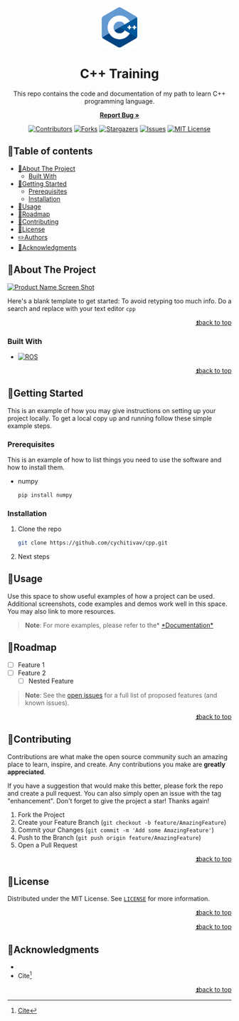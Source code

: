 <!--
MARKDOWN IMAGES & BADGES
* https://www.markdownguide.org/basic-syntax/#reference-style-links
* https://github.com/Ileriayo/markdown-badges

EMOJIS
* https://gist.github.com/rxaviers/7360908

Find and replace the following text with the name of the project:
	cpp
-->

<div align="center" id="readme-top">

<img src=".fig/cpp_logo.png" alt="Logo" width="80"/>

<!-- omit in toc -->

# C++ Training

This repo contains the code and documentation of my path to learn C++ programming language.

[**Report Bug »**](https://github.com/cychitivav/cpp/issues)

[![Contributors](https://img.shields.io/github/contributors/cychitivav/cpp.svg?style=for-the-badge)](https://github.com/cychitivav/cpp/graphs/contributors)
[![Forks](https://img.shields.io/github/forks/cychitivav/cpp.svg?style=for-the-badge)](https://github.com/cychitivav/cpp/network/members)
[![Stargazers](https://img.shields.io/github/stars/cychitivav/cpp.svg?style=for-the-badge)](https://github.com/cychitivav/cpp/stargazers)
[![Issues](https://img.shields.io/github/issues/cychitivav/cpp.svg?style=for-the-badge)](https://github.com/cychitivav/cpp/issues)
[![MIT License](https://img.shields.io/github/license/cychitivav/cpp.svg?style=for-the-badge)](https://github.com/cychitivav/cpp/blob/main/LICENSE)

</div>

<!-- TABLE OF CONTENTS -->
<!-- omit in toc -->

## :pencil:Table of contents

-   [:pushpin:About The Project](#pushpinabout-the-project)
    -   [Built With](#built-with)
-   [:checkered_flag:Getting Started](#checkered_flaggetting-started)
    -   [Prerequisites](#prerequisites)
    -   [Installation](#installation)
-   [:balloon:Usage](#balloonusage)
-   [:roller_coaster:Roadmap](#roller_coasterroadmap)
-   [:busts_in_silhouette:Contributing](#busts_in_silhouettecontributing)
-   [:key:License](#keylicense)
-   [:pencil2:Authors](#pencil2authors)
-   [:tada:Acknowledgments](#tadaacknowledgments)

<!-- ABOUT THE PROJECT -->

## :pushpin:About The Project

[![Product Name Screen Shot](https://user-images.githubusercontent.com/30635659/169600958-763d1628-b7bb-475c-a8bc-56120d1d3ff9.svg)](https://user-images.githubusercontent.com/30635659/169600958-763d1628-b7bb-475c-a8bc-56120d1d3ff9.svg)

Here's a blank template to get started: To avoid retyping too much info. Do a search and replace with your text editor `cpp`

<div align="right">

[:arrow_double_up:back to top](#readme-top)

</div>

<!-- BADGES
https://github.com/Ileriayo/markdown-badges -->

### Built With

-   [![ROS](https://img.shields.io/badge/ros-%230A0FF9.svg?style=for-the-badge&logo=ros&logoColor=white)](ros.org)

<div align="right">

[:arrow_double_up:back to top](#readme-top)

</div>

<!-- GETTING STARTED -->

## :checkered_flag:Getting Started

This is an example of how you may give instructions on setting up your project locally.
To get a local copy up and running follow these simple example steps.

### Prerequisites

This is an example of how to list things you need to use the software and how to install them.

-   numpy
    ```sh
    pip install numpy
    ```

### Installation

1. Clone the repo
    ```sh
    git clone https://github.com/cychitivav/cpp.git
    ```
2. Next steps

<!-- USAGE EXAMPLES -->

## :balloon:Usage

Use this space to show useful examples of how a project can be used. Additional screenshots, code examples and demos work well in this space. You may also link to more resources.

> **Note**: For more examples, please refer to the* [*Documentation\*](https://github.com/cychitivav/cpp/wiki)

<!-- ROADMAP -->

## :roller_coaster:Roadmap

-   [ ] Feature 1
-   [ ] Feature 2
    -   [ ] Nested Feature

> **Note**: See the [open issues](https://github.com/cychitivav/cpp/issues) for a full list of proposed features (and known issues).

<div align="right">

[:arrow_double_up:back to top](#readme-top)

</div>

<!-- CONTRIBUTING -->

## :busts_in_silhouette:Contributing

Contributions are what make the open source community such an amazing place to learn, inspire, and create. Any contributions you make are **greatly appreciated**.

If you have a suggestion that would make this better, please fork the repo and create a pull request. You can also simply open an issue with the tag "enhancement".
Don't forget to give the project a star! Thanks again!

1. Fork the Project
2. Create your Feature Branch (`git checkout -b feature/AmazingFeature`)
3. Commit your Changes (`git commit -m 'Add some AmazingFeature'`)
4. Push to the Branch (`git push origin feature/AmazingFeature`)
5. Open a Pull Request

<div align="right">

[:arrow_double_up:back to top](#readme-top)

</div>

<!-- LICENSE -->

## :key:License

Distributed under the MIT License. See [`LICENSE`](LICENSE) for more information.

<div align="right">

[:arrow_double_up:back to top](#readme-top)

</div>

<div align="right">

[:arrow_double_up:back to top](#readme-top)

</div>

<!-- ACKNOWLEDGMENTS -->

## :tada:Acknowledgments

-   []()
-   Cite[^cite]

<div align="right">

[:arrow_double_up:back to top](#readme-top)

</div>

[^cite]: [Cite]()
